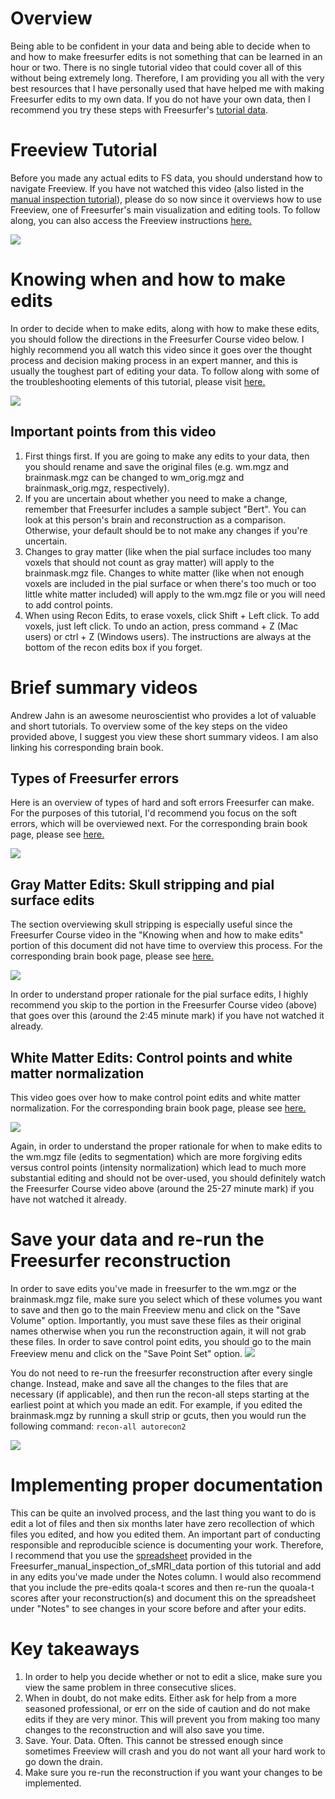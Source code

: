 # Overview
Being able to be confident in your data and being able to decide when to and how to make freesurfer edits is not something that can be learned in an hour or two.  There is no single tutorial video that could cover all of this without being extremely long.  Therefore, I am providing you all with the very best resources that I have personally used that have helped me with making Freesurfer edits to my own data.  If you do not have your own data, then I recommend you try these steps with Freesurfer's [tutorial data](https://surfer.nmr.mgh.harvard.edu/fswiki/FsTutorial/Data).  

# Freeview Tutorial
Before you made any actual edits to FS data, you should understand how to navigate Freeview.  If you have not watched this video (also listed in the [manual inspection tutorial](https://github.com/juliagoolia28/UD_repronim/tree/master/Freesurfer_Manual_Inspection)), please do so now since it overviews how to use Freeview, one of Freesurfer's main visualization and editing tools.  To follow along, you can also access the Freeview instructions [here.](https://surfer.nmr.mgh.harvard.edu/fswiki/FsTutorial/OutputData_freeview) 

[![](http://img.youtube.com/vi/Mv-ECowxq2o/0.jpg)](http://www.youtube.com/watch?v=Mv-ECowxq2o "")

# Knowing when and how to make edits
In order to decide when to make edits, along with how to make these edits, you should follow the directions in the Freesurfer Course video below.  I highly recommend you all watch this video since it goes over the thought process and decision making process in an expert manner, and this is usually the toughest part of editing your data.  To follow along with some of the troubleshooting elements of this tutorial, please visit [here.](https://surfer.nmr.mgh.harvard.edu/fswiki/FsTutorial/TroubleshootingData)

[![](http://img.youtube.com/vi/AR83_Bt04VQ/0.jpg)](http://www.youtube.com/watch?v=AR83_Bt04VQ "")

## Important points from this video
1. First things first.  If you are going to make any edits to your data, then you should rename and save the original files (e.g. wm.mgz and brainmask.mgz can be changed to wm_orig.mgz and brainmask_orig.mgz, respectively). 
2. If you are uncertain about whether you need to make a change, remember that Freesurfer includes a sample subject "Bert".  You can look at this person's brain and reconstruction as a comparison. Otherwise, your default should be to not make any changes if you're uncertain.
3. Changes to gray matter (like when the pial surface includes too many voxels that should not count as gray matter) will apply to the brainmask.mgz file.  Changes to white matter (like when not enough voxels are included in the pial surface or when there's too much or too little white matter included) will apply to the wm.mgz file or you will need to add control points.
4. When using Recon Edits, to erase voxels, click Shift + Left click.  To add voxels, just left click.  To undo an action, press command + Z (Mac users) or ctrl + Z (Windows users).  The instructions are always at the bottom of the recon edits box if you forget. 

# Brief summary videos
Andrew Jahn is an awesome neuroscientist who provides a lot of valuable and short tutorials.  To overview some of the key steps on the video provided above, I suggest you view these short summary videos.  I am also linking his corresponding brain book.

## Types of Freesurfer errors
Here is an overview of types of hard and soft errors Freesurfer can make.  For the purposes of this tutorial, I'd recommend you focus on the soft errors, which will be overviewed next.  For the corresponding brain book page, please see [here.](https://andysbrainbook.readthedocs.io/en/latest/FreeSurfer/FS_ShortCourse/FS_12_FailureModes.html)

[![](http://img.youtube.com/vi/8n5_XE-OH0E/0.jpg)](http://www.youtube.com/watch?v=8n5_XE-OH0E "")

## Gray Matter Edits: Skull stripping and pial surface edits
The section overviewing skull stripping is especially useful since the Freesurfer Course video in the "Knowing when and how to make edits" portion of this document did not have time to overview this process.    For the corresponding brain book page, please see [here.](https://andysbrainbook.readthedocs.io/en/latest/FreeSurfer/FS_ShortCourse/FS_13_PialSurface.html)

[![](http://img.youtube.com/vi/WaPtktm2EX4/0.jpg)](http://www.youtube.com/watch?v=WaPtktm2EX4 "")

In order to understand proper rationale for the pial surface edits, I highly recommend you skip to the portion in the Freesurfer Course video (above) that goes over this (around the 2:45 minute mark) if you have not watched it already. 

## White Matter Edits: Control points and white matter normalization
This video goes over how to make control point edits and white matter normalization.  For the corresponding brain book page, please see [here.](https://andysbrainbook.readthedocs.io/en/latest/FreeSurfer/FS_ShortCourse/FS_14_ControlPoints.html)

[![](http://img.youtube.com/vi/TY2G8cHHzRE/0.jpg)](http://www.youtube.com/watch?v=TY2G8cHHzRE "")

Again, in order to understand the proper rationale for when to make edits to the wm.mgz file (edits to segmentation) which are more forgiving edits versus control points (intensity normalization) which lead to much more substantial editing and should not be over-used, you should definitely watch the Freesurfer Course video above (around the 25-27 minute mark) if you have not watched it already.  

# Save your data and re-run the Freesurfer reconstruction
In order to save edits you've made in freesurfer to the wm.mgz or the brainmask.mgz file, make sure you select which of these volumes you want to save and then go to the main Freeview menu and click on the "Save Volume" option.  Importantly, you must save these files as their original names otherwise when you run the reconstruction again, it will not grab these files.  In order to save control point edits, you should go to the main Freeview menu and click on the "Save Point Set" option.
![](https://github.com/jlegault/Materials_for_Inspection_of_sMRI_data/blob/master/Images_for_wiki_page/FS_save_volume.png)

You do not need to re-run the freesurfer reconstruction after every single change.  Instead, make and save all the changes to the files that are necessary (if applicable), and then run the recon-all steps starting at the earliest point at which you made an edit.  For example, if you edited the brainmask.mgz by running a skull strip or gcuts, then you would run the following command: ```recon-all autorecon2```

![](https://github.com/jlegault/Materials_for_Inspection_of_sMRI_data/blob/master/Images_for_wiki_page/FS_preprocessing_stream_overview.png)

# Implementing proper documentation
This can be quite an involved process, and the last thing you want to do is edit a lot of files and then six months later have zero recollection of which files you edited, and how you edited them.  An important part of conducting responsible and reproducible science is documenting your work.  Therefore, I recommend that you use the [spreadsheet](https://github.com/jlegault/Materials_for_Inspection_of_sMRI_data/blob/master/Qoala-T_QC_spreadsheet.xlsx) provided in the Freesurfer_manual_inspection_of_sMRI_data portion of this tutorial and add in any edits you've made under the Notes column.  I would also recommend that you include the pre-edits qoala-t scores and then re-run the quoala-t scores after your reconstruction(s) and document this on the spreadsheet under "Notes" to see changes in your score before and after your edits. 

# Key takeaways

1. In order to help you decide whether or not to edit a slice, make sure you view the same problem in three consecutive slices.
2. When in doubt, do not make edits. Either ask for help from a more seasoned professional, or err on the side of caution and do not make edits if they are very minor.  This will prevent you from making too many changes to the reconstruction and will also save you time.
3. Save. Your. Data. Often.  This cannot be stressed enough since sometimes Freeview will crash and you do not want all your hard work to go down the drain.
4. Make sure you re-run the reconstruction if you want your changes to be implemented.

